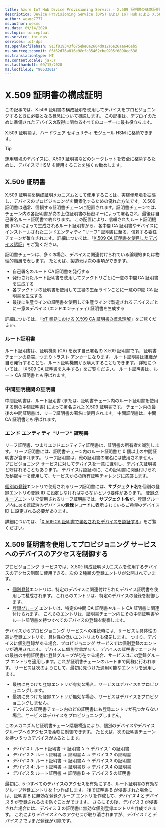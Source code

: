```yaml
---
title: Azure IoT Hub Device Provisioning Service - X.509 証明書の構成証明
description: Device Provisioning Service (DPS) および IoT Hub による X.509 証明書の構成証明の使用に固有の概念について説明します
author: wesmc7777
ms.author: wesmc
ms.date: 09/14/2020
ms.topic: conceptual
ms.service: iot-dps
services: iot-dps
ms.openlocfilehash: 911f819343f675ebe0a2604d912e6e26aa646eb5
ms.sourcegitcommit: 03662d76a816e98cfc85462cbe9705f6890ed638
ms.translationtype: HT
ms.contentlocale: ja-JP
ms.lasthandoff: 09/15/2020
ms.locfileid: "90533018"
---
```

# <a name="x509-certificate-attestation"></a>X.509 証明書の構成証明

この記事では、X.509 証明書の構成証明を使用してデバイスをプロビジョニングするときに必要となる概念について概説します。 この記事は、デプロイのために準備されたデバイスの取得に関わるすべてのユーザーに最も役立ちます。

X.509 証明書は、ハードウェア セキュリティ モジュール HSM に格納できます。

> [!TIP]
> 運用環境のデバイスに、X.509 証明書などのシークレットを安全に格納するために、デバイスで HSM を使用することを強くお勧めします。


## <a name="x509-certificates"></a>X.509 証明書

X.509 証明書を構成証明メカニズムとして使用することは、実稼働環境を拡張し、デバイスのプロビジョニングを簡素化するための優れた方法です。 X.509 証明書は通常、信頼する証明書チェーンに配置されます。証明書チェーンでは、チェーン内の各証明書が次の上位証明書の秘密キーによって署名され、最後は自己署名ルート証明書で終わります。 この配置により、信頼されたルート証明機関 (CA) によって生成されるルート証明書から、各中間 CA 証明書やデバイスにインストールされたエンドエンティティ "リーフ" 証明書に至る、信頼する委任チェーンが確立されます。 詳細については、「[X.509 CA 証明書を使用したデバイス認証](/azure/iot-hub/iot-hub-x509ca-overview)」をご覧ください。 

証明書チェーンは、多くの場合、デバイスに関連付けられている論理的または物理的階層を表します。 たとえば、製造元は次の事項ができます。
- 自己署名のルート CA 証明書を発行する
- 発行されたルート証明書を使用してファクトリごとに一意の中間 CA 証明書を生成する
- 各ファクトリの証明書を使用して工場の生産ラインごとに一意の中間 CA 証明書を生成する
- 最後に生産ラインの証明書を使用して生産ラインで製造されるデバイスごとに一意のデバイス (エンドエンティティ) 証明書を生成する 

詳細については、「[IoT 業界における X.509 CA 証明書の概念理解](/azure/iot-hub/iot-hub-x509ca-concept)」をご覧ください。 

### <a name="root-certificate"></a>ルート証明書

ルート証明書は、証明機関 (CA) を表す自己署名の X.509 証明書です。 証明書チェーンの終端、つまりトラスト アンカーになります。 ルート証明書は組織が自ら発行することも、ルート証明機関から購入することもできます。 詳細については、「[X.509 CA 証明書を入手する](/azure/iot-hub/iot-hub-security-x509-get-started#get-x509-ca-certificates)」をご覧ください。 ルート証明書は、ルート CA 証明書とも呼ばれます。

### <a name="intermediate-certificate"></a>中間証明機関の証明書

中間証明書は、ルート証明書 (または、証明書チェーン内のルート証明書を使用する別の中間証明書) によって署名された X.509 証明書です。 チェーン内の最後の中間証明書は、リーフ証明書の署名に使用されます。 中間証明書は、中間 CA 証明書とも呼ばれます。

### <a name="end-entity-leaf-certificate"></a>エンド エンティティ "リーフ" 証明書

リーフ証明書、つまりエンドエンティティ証明書は、証明書の所有者を識別します。 リーフ証明書には、証明書チェーン内のルート証明書と 0 個以上の中間証明書が含まれます。 リーフ証明書は、他の証明書の署名には使用されません。 プロビジョニング サービスに対してデバイスを一意に識別し、デバイス証明書と呼ばれることもあります。 デバイスは認証時に、この証明書に関連付けられた秘密キーを使用して、サービスからの所有証明チャレンジに応答します。

[個別の登録](./concepts-service.md#individual-enrollment)エントリで使用されるリーフ証明書には、**サブジェクト名**を個別の登録エントリの登録 ID に設定しなければならないという要件があります。 [登録グループ](./concepts-service.md#enrollment-group)エントリで使用されるリーフ証明書では、**サブジェクト名**が、登録グループ内にある認証済みデバイスの**登録レコード**に表示されているご希望のデバイス ID に設定される必要があります。

詳細については、「[X.509 CA 証明書で署名されたデバイスを認証する](/azure/iot-hub/iot-hub-x509ca-overview#authenticating-devices-signed-with-x509-ca-certificates)」をご覧ください。

## <a name="controlling-device-access-to-the-provisioning-service-with-x509-certificates"></a>X.509 証明書を使用してプロビジョニング サービスへのデバイスのアクセスを制御する

プロビジョニング サービスでは、X.509 構成証明メカニズムを使用するデバイスのアクセス制御に使用できる、次の 2 種類の登録エントリが公開されています。  

- [個別登録](./concepts-service.md#individual-enrollment)エントリは、特定のデバイスに関連付けられたデバイス証明書を使用して構成されます。 これらのエントリは、特定のデバイスの登録を制御します。
- [登録グループ](./concepts-service.md#enrollment-group) エントリは、特定の中間 CA 証明書やルート CA 証明書に関連付けられます。 これらのエントリは、証明書チェーン内にその中間証明書やルート証明書を持つすべてのデバイスの登録を制御します。 

デバイスからプロビジョニング サービスへの接続時には、サービスは具体性の高い登録エントリを、具体性の低いエントリよりも優先します。 つまり、デバイスに個別登録がある場合、プロビジョニング サービスでは個別登録のエントリが適用されます。 デバイスに個別登録がなく、デバイスの証明書チェーン内の最初の中間証明書に登録グループが存在する場合、サービスはこの登録グループ エントリを適用します。これが証明書チェーンのルートまで同様に行われます。 サービスは次のようにして、最初に見つけた適用可能なエントリを適用します。

- 最初に見つけた登録エントリが有効な場合、サービスはデバイスをプロビジョニングします。
- 最初に見つけた登録エントリが無効な場合、サービスはデバイスをプロビジョニングしません。  
- デバイスの証明書チェーン内のどの証明書にも登録エントリが見つからない場合、サービスはデバイスをプロビジョニングしません。 

このメカニズムと証明書チェーン階層構造により、個別のデバイスやデバイス グループへのアクセスを柔軟に制御できます。 たとえば、次の証明書チェーンを持つ 5 つのデバイスがあるとします。 

- *デバイス 1*: ルート証明書 -> 証明書 A -> デバイス 1 の証明書
- *デバイス 2*: ルート証明書 -> 証明書 A -> デバイス 2 の証明書
- *デバイス 3*: ルート証明書 -> 証明書 A -> デバイス 3 の証明書
- *デバイス 4*: ルート証明書 -> 証明書 B -> デバイス 4 の証明書
- *デバイス 5*: ルート証明書 -> 証明書 B -> デバイス 5 の証明書

最初に、5 つすべてのデバイスのアクセスを有効にする、ルート証明書の有効なグループ登録エントリを 1 つ作成します。 後で証明書 B が侵害された場合には、証明書 B に無効な登録グループ エントリを作成して、*デバイス 4* と*デバイス 5* が登録されるのを防ぐことができます。 さらにその後、*デバイス 3* が侵害された場合には、デバイス 3 の証明書に無効な個別登録エントリを作成できます。 これにより*デバイス 3* へのアクセスが取り消されますが、*デバイス 1* と*デバイス 2* ではまだ登録が可能です。